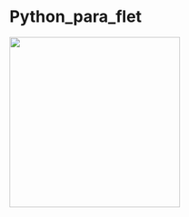 ﻿# Python_para_flet 

 <img width="300px" heigth="300px" src ="https://images.datacamp.com/image/upload/v1646560927/shutterstock_1329434768_bf9003ea47.jpg">
